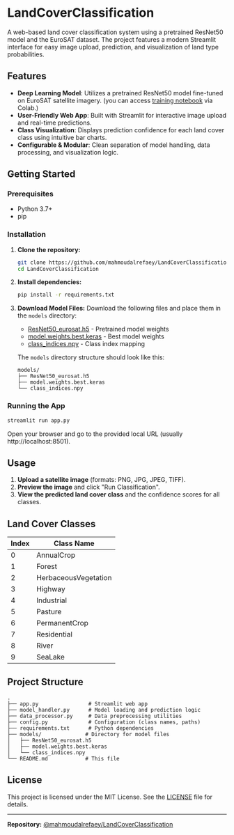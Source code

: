 # LandCoverClassification

A web-based land cover classification system using a pretrained ResNet50 model and the EuroSAT dataset. The project features a modern Streamlit interface for easy image upload, prediction, and visualization of land type probabilities.

## Features

- **Deep Learning Model**: Utilizes a pretrained ResNet50 model fine-tuned on EuroSAT satellite imagery. (you can access [training notebook](https://colab.research.google.com/drive/1fXO6BYwr-uligC0ZSmFa4LFi_u6oN6Yi?usp=sharing) via Colab.)
- **User-Friendly Web App**: Built with Streamlit for interactive image upload and real-time predictions.
- **Class Visualization**: Displays prediction confidence for each land cover class using intuitive bar charts.
- **Configurable & Modular**: Clean separation of model handling, data processing, and visualization logic.

## Getting Started

### Prerequisites

- Python 3.7+
- pip

### Installation

1. **Clone the repository:**
   ```bash
   git clone https://github.com/mahmoudalrefaey/LandCoverClassification.git
   cd LandCoverClassification
   ```

2. **Install dependencies:**
   ```bash
   pip install -r requirements.txt
   ```

3. **Download Model Files:**
   Download the following files and place them in the `models` directory:
   - [ResNet50_eurosat.h5](https://drive.google.com/file/d/your-file-id/view?usp=sharing) - Pretrained model weights
   - [model.weights.best.keras](https://drive.google.com/file/d/your-file-id/view?usp=sharing) - Best model weights
   - [class_indices.npy]([https://drive.google.com/file/d/your-file-id/view?usp=sharing](https://drive.google.com/file/d/1lXlk_Ho4h540ut75KUTL2BJPwpkbd8lk/view?usp=sharing)) - Class index mapping

   The `models` directory structure should look like this:
   ```
   models/
   ├── ResNet50_eurosat.h5
   ├── model.weights.best.keras
   └── class_indices.npy
   ```

### Running the App

```bash
streamlit run app.py
```

Open your browser and go to the provided local URL (usually http://localhost:8501).

## Usage

1. **Upload a satellite image** (formats: PNG, JPG, JPEG, TIFF).
2. **Preview the image** and click "Run Classification".
3. **View the predicted land cover class** and the confidence scores for all classes.

## Land Cover Classes

| Index | Class Name             |
|-------|------------------------|
| 0     | AnnualCrop             |
| 1     | Forest                 |
| 2     | HerbaceousVegetation   |
| 3     | Highway                |
| 4     | Industrial             |
| 5     | Pasture                |
| 6     | PermanentCrop          |
| 7     | Residential            |
| 8     | River                  |
| 9     | SeaLake                |

## Project Structure

```
.
├── app.py                # Streamlit web app
├── model_handler.py      # Model loading and prediction logic
├── data_processor.py     # Data preprocessing utilities
├── config.py             # Configuration (class names, paths)
├── requirements.txt      # Python dependencies
├── models/              # Directory for model files
│   ├── ResNet50_eurosat.h5
│   ├── model.weights.best.keras
│   └── class_indices.npy
└── README.md            # This file
```

## License

This project is licensed under the MIT License. See the [LICENSE](LICENSE) file for details.

---

**Repository:** [@mahmoudalrefaey/LandCoverClassification](https://github.com/mahmoudalrefaey/LandCoverClassification) 
